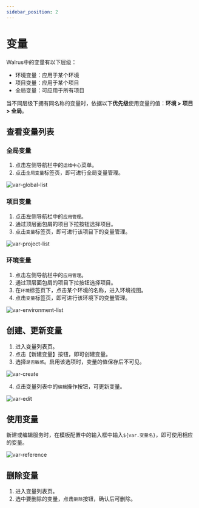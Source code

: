```yaml
---
sidebar_position: 2
---
```


# 变量

Walrus中的变量有以下层级：

- 环境变量：应用于某个环境
- 项目变量：应用于某个项目
- 全局变量：可应用于所有项目

当不同层级下拥有同名称的变量时，依据以下**优先级**使用变量的值：**环境 > 项目 > 全局**。

## 查看变量列表

### 全局变量
1. 点击左侧导航栏中的`运维中心`菜单。
2. 点击`全局变量`标签页，即可进行全局变量管理。

![var-global-list](/img/v0.3.0/opration/variable/op-var-global-list.png)

### 项目变量

1. 点击左侧导航栏中的`应用管理`。
2. 通过顶层面包屑的项目下拉按钮选择项目。
3. 点击`变量`标签页，即可进行该项目下的变量管理。

![var-project-list](/img/v0.3.0/opration/variable/op-var-proj-list.png)

### 环境变量

1. 点击左侧导航栏中的`应用管理`。
2. 通过顶层面包屑的项目下拉按钮选择项目。
3. 在`环境`标签页下，点击某个环境的名称，进入环境视图。
4. 点击`变量`标签页，即可进行该环境下的变量管理。

![var-environment-list](/img/v0.3.0/opration/variable/op-var-env-list.png)

## 创建、更新变量

1. 进入变量列表页。
2. 点击【新建变量】按钮，即可创建变量。
3. 选择`是否敏感`。启用该选项时，变量的值保存后不可见。

![var-create](/img/v0.3.0/opration/variable/op-var-create.png)

4. 点击变量列表中的`编辑`操作按钮，可更新变量。

![var-edit](/img/v0.3.0/opration/variable/op-var-edit.png)

## 使用变量

新建或编辑服务时，在模板配置中的输入框中输入`${var.变量名}`，即可使用相应的变量。

![var-reference](/img/v0.3.0/opration/variable/op-var-ref.png)

## 删除变量

1. 进入变量列表页。
2. 选中要删除的变量，点击`删除`按钮，确认后可删除。
